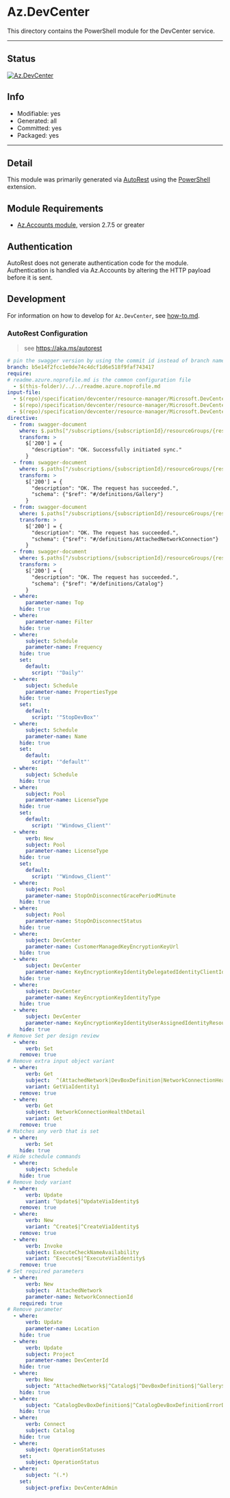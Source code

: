 <!-- region Generated -->
# Az.DevCenter
This directory contains the PowerShell module for the DevCenter service.

---
## Status
[![Az.DevCenter](https://img.shields.io/powershellgallery/v/Az.DevCenter.svg?style=flat-square&label=Az.DevCenter "Az.DevCenter")](https://www.powershellgallery.com/packages/Az.DevCenter/)

## Info
- Modifiable: yes
- Generated: all
- Committed: yes
- Packaged: yes

---
## Detail
This module was primarily generated via [AutoRest](https://github.com/Azure/autorest) using the [PowerShell](https://github.com/Azure/autorest.powershell) extension.

## Module Requirements
- [Az.Accounts module](https://www.powershellgallery.com/packages/Az.Accounts/), version 2.7.5 or greater

## Authentication
AutoRest does not generate authentication code for the module. Authentication is handled via Az.Accounts by altering the HTTP payload before it is sent.

## Development
For information on how to develop for `Az.DevCenter`, see [how-to.md](how-to.md).
<!-- endregion -->

### AutoRest Configuration
> see https://aka.ms/autorest

```yaml
# pin the swagger version by using the commit id instead of branch name
branch: b5e14f2fcc1e0de74c4dcf1d6e518f9faf743417
require:
# readme.azure.noprofile.md is the common configuration file
  - $(this-folder)/../../readme.azure.noprofile.md
input-file:
  - $(repo)/specification/devcenter/resource-manager/Microsoft.DevCenter/preview/2023-10-01-preview/commonDefinitions.json
  - $(repo)/specification/devcenter/resource-manager/Microsoft.DevCenter/preview/2023-10-01-preview/devcenter.json
  - $(repo)/specification/devcenter/resource-manager/Microsoft.DevCenter/preview/2023-10-01-preview/vdi.json
directive:
  - from: swagger-document
    where: $.paths["/subscriptions/{subscriptionId}/resourceGroups/{resourceGroupName}/providers/Microsoft.DevCenter/devcenters/{devCenterName}/catalogs/{catalogName}/sync"].post.responses
    transform: >
      $['200'] = {
        "description": "OK. Successfully initiated sync."
      }
  - from: swagger-document
    where: $.paths["/subscriptions/{subscriptionId}/resourceGroups/{resourceGroupName}/providers/Microsoft.DevCenter/devcenters/{devCenterName}/galleries/{galleryName}"].put.responses
    transform: >
      $['200'] = {
        "description": "OK. The request has succeeded.",
        "schema": {"$ref": "#/definitions/Gallery"}
      }
  - from: swagger-document
    where: $.paths["/subscriptions/{subscriptionId}/resourceGroups/{resourceGroupName}/providers/Microsoft.DevCenter/devcenters/{devCenterName}/attachednetworks/{attachedNetworkConnectionName}"].put.responses
    transform: >
      $['200'] = {
        "description": "OK. The request has succeeded.",
        "schema": {"$ref": "#/definitions/AttachedNetworkConnection"}
      }
  - from: swagger-document
    where: $.paths["/subscriptions/{subscriptionId}/resourceGroups/{resourceGroupName}/providers/Microsoft.DevCenter/devcenters/{devCenterName}/catalogs/{catalogName}"].put.responses
    transform: >
      $['200'] = {
        "description": "OK. The request has succeeded.",
        "schema": {"$ref": "#/definitions/Catalog"}
      }
  - where:
      parameter-name: Top
    hide: true
  - where:
      parameter-name: Filter
    hide: true
  - where:
      subject: Schedule
      parameter-name: Frequency
    hide: true
    set:
      default:
        script: '"Daily"'
  - where:
      subject: Schedule
      parameter-name: PropertiesType
    hide: true
    set:
      default:
        script: '"StopDevBox"'
  - where:
      subject: Schedule
      parameter-name: Name
    hide: true
    set:
      default:
        script: '"default"'
  - where:
      subject: Schedule
    hide: true
  - where:
      subject: Pool
      parameter-name: LicenseType
    hide: true
    set:
      default:
        script: '"Windows_Client"'
  - where:
      verb: New
      subject: Pool
      parameter-name: LicenseType
    hide: true
    set:
      default:
        script: '"Windows_Client"'
  - where:
      subject: Pool
      parameter-name: StopOnDisconnectGracePeriodMinute
    hide: true
  - where:
      subject: Pool
      parameter-name: StopOnDisconnectStatus
    hide: true
  - where:
      subject: DevCenter
      parameter-name: CustomerManagedKeyEncryptionKeyUrl
    hide: true
  - where:
      subject: DevCenter
      parameter-name: KeyEncryptionKeyIdentityDelegatedIdentityClientId
    hide: true
  - where:
      subject: DevCenter
      parameter-name: KeyEncryptionKeyIdentityType
    hide: true
  - where:
      subject: DevCenter
      parameter-name: KeyEncryptionKeyIdentityUserAssignedIdentityResourceId
    hide: true
# Remove Set per design review
  - where:
      verb: Set
    remove: true
# Remove extra input object variant 
  - where:
      verb: Get 
      subject:  ^(AttachedNetwork|DevBoxDefinition|NetworkConnectionHealthDetail)$
      variant: GetViaIdentity1
    remove: true
  - where:
      verb: Get 
      subject:  NetworkConnectionHealthDetail
      variant: Get
    remove: true
# Matches any verb that is set
  - where:
      verb: Set
    hide: true
# Hide schedule commands
  - where:
      subject: Schedule
    hide: true
# Remove body variant
  - where:
      verb: Update
      variant: ^Update$|^UpdateViaIdentity$
    remove: true
  - where:
      verb: New
      variant: ^Create$|^CreateViaIdentity$
    remove: true
  - where:
      verb: Invoke
      subject: ExecuteCheckNameAvailability
      variant: ^Execute$|^ExecuteViaIdentity$
    remove: true
# Set required parameters    
  - where:
      verb: New
      subject:  AttachedNetwork
      parameter-name: NetworkConnectionId
    required: true
# Remove parameter
  - where:
      verb: Update
      parameter-name: Location
    hide: true
  - where:
      verb: Update
      subject: Project
      parameter-name: DevCenterId
    hide: true
  - where:
      verb: New
      subject: ^AttachedNetwork$|^Catalog$|^DevBoxDefinition$|^Gallery$|^NetworkConnection$|^Pool$|^Project$|^ProjectEnvironmentType$
    hide: true
  - where:
      subject: ^CatalogDevBoxDefinition$|^CatalogDevBoxDefinitionErrorDetail$|^CustomizationTask|^CustomizationTaskErrorDetail$
    hide: true
  - where:
      verb: Connect
      subject: Catalog
    hide: true
  - where:
      subject: OperationStatuses
    set:
      subject: OperationStatus
  - where:
      subject: ^(.*)
    set:
      subject-prefix: DevCenterAdmin
```
